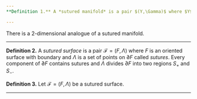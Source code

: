 ```yaml
---
**Definition 1.** A *sutured manifold* is a pair $(Y,\Gamma)$ where $Y$ is an oriented 3-manifold with boundary and $\Gamma$ is a set of closed simple curves on $\partial Y$ called *sutures*. Every component of $\partial Y$ contains sutures and $\Gamma$ divides $\partial Y$ into two regions $R_+$ and $R_-$.

---
```


There is a 2-dimensional analogue of a sutured manifold.

---
**Definition 2.** A *sutured surface* is a pair $\mathcal{F}=(F,\Lambda)$ where $F$ is an oriented surface with boundary and $\Lambda$ is a set of points on $\partial F$ called *sutures*. Every component of $\partial F$ contains sutures and $\Lambda$ divides $\partial F$ into two regions $S_+$ and $S_-$.

**Definition 3.** Let $\mathcal{F} = (F,\Lambda)$ be a sutured surface. 

---

<!--stackedit_data:
eyJoaXN0b3J5IjpbLTEwODQ1ODAzODAsMTYyMzc1MjEyXX0=
-->